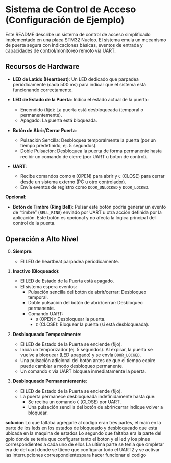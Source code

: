 # Sistema de Control de Acceso (Configuración de Ejemplo)

Este README describe un sistema de control de acceso simplificado implementado en una placa STM32 Nucleo. El sistema emula un mecanismo de puerta segura con indicaciones básicas, eventos de entrada y capacidades de control/monitoreo remoto vía UART.

## Recursos de Hardware

- **LED de Latido (Heartbeat)**: Un LED dedicado que parpadea periódicamente (cada 500 ms) para indicar que el sistema está funcionando correctamente.
- **LED de Estado de la Puerta**: Indica el estado actual de la puerta:
  - Encendido (fijo): La puerta está desbloqueada (temporal o permanentemente).
  - Apagado: La puerta está bloqueada.
  
- **Botón de Abrir/Cerrar Puerta**:  
  - Pulsación Sencilla: Desbloquea temporalmente la puerta (por un tiempo predefinido, ej. 5 segundos).
  - Doble Pulsación: Desbloquea la puerta de forma permanente hasta recibir un comando de cierre (por UART u boton de control).

- **UART**:  
  - Recibe comandos como `O` (OPEN) para abrir y `C` (CLOSE) para cerrar desde un sistema externo (PC u otro controlador).
  - Envía eventos de registro como `DOOR_UNLOCKED` y `DOOR_LOCKED`.

**Opcional**:  
- **Botón de Timbre (Ring Bell)**: Pulsar este botón podría generar un evento de “timbre” (`BELL_RING`) enviado por UART u otra acción definida por la aplicación. Este botón es opcional y no afecta la lógica principal del control de la puerta.

## Operación a Alto Nivel

0. **Siempre:**
    - El LED de heartbeat parpadea periodicamente.

1. **Inactivo (Bloqueado)**:
   - El LED de Estado de la Puerta está apagado.
   - El sistema espera eventos:
     - Pulsación sencilla del botón de abrir/cerrar: Desbloqueo temporal.
     - Doble pulsación del botón de abrir/cerrar: Desbloqueo permanente.
     - Comando UART:
       - `O` (OPEN): Desbloquear la puerta.
       - `C` (CLOSE): Bloquear la puerta (si está desbloqueada).

2. **Desbloqueado Temporalmente**:  
   - El LED de Estado de la Puerta se enciende (fijo).
   - Inicia un temporizador (ej. 5 segundos). Al expirar, la puerta se vuelve a bloquear (LED apagado) y se envía `DOOR_LOCKED`.
   - Una pulsación adicional del botón antes de que el tiempo expire puede cambiar a modo desbloqueo permanente.
   - Un comando `C` vía UART bloquea inmediatamente la puerta.

3. **Desbloqueado Permanentemente**:  
   - El LED de Estado de la Puerta se enciende (fijo).
   - La puerta permanece desbloqueada indefinidamente hasta que:
     - Se reciba un comando `C` (CLOSE) por UART.
     - Una pulsación sencilla del botón de abrir/cerrar indique volver a bloquear.

**solucion**
Lo que faltaba agregarle al codigo eran tres partes, el main en la parte de los leds en los estados de bloqueado y desbloqueado que esta ubicada en la maquina de estados 
Lo segundo que faltaba era la parte del gpio donde se tenia que configurar tanto el boton y el led y los pines correspondientes a cada uno de ellos 
La ultima parte se tenia que ompletar era de del uart donde se ttiene que configurar todo el UART2 y se activar las interrupciones correspondientespara hacer funcionar el codigo

